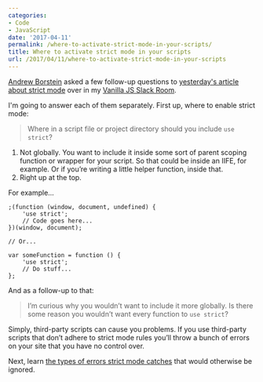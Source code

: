 ```yaml
---
categories:
- Code
- JavaScript
date: '2017-04-11'
permalink: /where-to-activate-strict-mode-in-your-scripts/
title: Where to activate strict mode in your scripts
url: /2017/04/11/where-to-activate-strict-mode-in-your-scripts
---
```


[Andrew Borstein](http://andrewborstein.com) asked a few follow-up questions to [yesterday's article about strict mode](https://gomakethings.com/javascript-strict-mode-and-why-you-should-always-use-it/) over in my [Vanilla JS Slack Room](https://gomakethings.com/vanilla-js-guidebook/).

I'm going to answer each of them separately. First up, where to enable strict mode:

> Where in a script file or project directory should you include `use strict`?

1. Not globally. You want to include it inside some sort of parent scoping function or wrapper for your script. So that could be inside an IIFE, for example. Or if you’re writing a little helper function, inside that.
2. Right up at the top.

For example...

```lang-javascript
;(function (window, document, undefined) {
    'use strict';
    // Code goes here...
})(window, document);

// Or...

var someFunction = function () {
    'use strict';
    // Do stuff...
};
```

And as a follow-up to that:

> I’m curious why you wouldn’t want to include it more globally. Is there some reason you wouldn’t want every function to `use strict`?

Simply, third-party scripts can cause you problems. If you use third-party scripts that don’t adhere to strict mode rules you’ll throw a bunch of errors on your site that you have no control over.

Next, learn [the types of errors strict mode catches](https://gomakethings.com/types-of-errors-that-strict-mode-catches-that-would-otherwise-be-ignored/) that would otherwise be ignored.